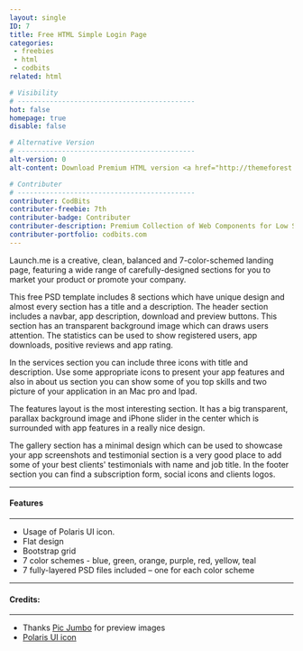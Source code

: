 ```yaml
---
layout: single
ID: 7
title: Free HTML Simple Login Page
categories: 
 - freebies 
 - html
 - codbits
related: html

# Visibility
# --------------------------------------------
hot: false
homepage: true
disable: false

# Alternative Version
# --------------------------------------------
alt-version: 0
alt-content: Download Premium HTML version <a href="http://themeforest.net/item/launchme-clean-landing-page/7046309?ref=ThemeFeather" target="_blank">Launch.me - Clean Landing Page</a> now.

# Contributer
# --------------------------------------------
contributer: CodBits
contributer-freebie: 7th
contributer-badge: Contributer
contributer-description: Premium Collection of Web Components for Low Subscription Plans
contributer-portfolio: codbits.com
---
```

Launch.me is a creative, clean, balanced and 7-color-schemed landing page, featuring a wide range of carefully-designed sections for you to market your product or promote your company.

This free PSD template includes 8 sections which have unique design and almost every section has a title and a description. The header section includes a navbar, app description, download and preview buttons. This section has an transparent background image which can draws users attention. The statistics can be used to show registered users, app downloads, positive reviews and app rating. 

In the services section you can include three icons with title and description. Use some appropriate icons to present your app features and also in about us section you can show some of you top skills and two picture of your application in an Mac pro and Ipad.

The features layout is the most interesting section. It has a big transparent, parallax background image and iPhone slider in the center which is surrounded with app features in a really nice design.

The gallery section has a minimal design which can be used to showcase your app screenshots and testimonial section is a very good place to add some of your best clients' testimonials with name and job title. In the footer section you can find a subscription form, social icons and clients logos.

---
#### Features
---
+ Usage of Polaris UI icon.
+ Flat design
+ Bootstrap grid
+ 7 color schemes - blue, green, orange, purple, red, yellow, teal
+ 7 fully-layered PSD files included – one for each color scheme

---
#### Credits:
---
+ Thanks <a href="picjumbo.com" target="_blank">Pic Jumbo</a> for preview images
+ <a href="http://www.smashingmagazine.com/2013/02/02/freebie-user-interface-kit-icons/" target="_blank">Polaris UI icon</a> 
<br><br>